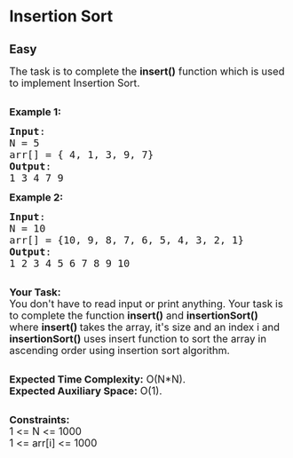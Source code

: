 # Insertion Sort
## Easy 
<div class="problem-statement" style="user-select: auto;">
                <p style="user-select: auto;"></p><p style="user-select: auto;"><span style="font-size: 18px; user-select: auto;">The task is to complete the&nbsp;<strong style="user-select: auto;">insert()</strong> function which is used to implement Insertion Sort. </span></p>

<p style="user-select: auto;"><br style="user-select: auto;">
<span style="font-size: 18px; user-select: auto;"><strong style="user-select: auto;">Example 1:</strong></span></p>

<pre style="user-select: auto;"><span style="font-size: 18px; user-select: auto;"><strong style="user-select: auto;">Input</strong>:
N = 5
arr[] = { 4, 1, 3, 9, 7}
<strong style="user-select: auto;">Output</strong>:
1 3 4 7 9
</span></pre>

<p style="user-select: auto;"><span style="font-size: 18px; user-select: auto;"><strong style="user-select: auto;">Example 2:</strong></span></p>

<pre style="user-select: auto;"><span style="font-size: 18px; user-select: auto;"><strong style="user-select: auto;">Input</strong>:
N = 10
arr[] = {10, 9, 8, 7, 6, 5, 4, 3, 2, 1}
<strong style="user-select: auto;">Output</strong>:
1 2 3 4 5 6 7 8 9 10</span></pre>

<div style="user-select: auto;"><br style="user-select: auto;">
<span style="font-size: 18px; user-select: auto;"><strong style="user-select: auto;">Your Task:&nbsp;</strong></span></div>

<div style="user-select: auto;"><span style="font-size: 18px; user-select: auto;">You don't have to read input or print anything. Your task is to complete the function <strong style="user-select: auto;">insert()</strong> and <strong style="user-select: auto;">insertionSort()</strong> where <strong style="user-select: auto;">insert() </strong>takes the array, it's size and an index i and <strong style="user-select: auto;">insertionSort()</strong> uses insert function to sort the array in ascending order using insertion sort algorithm.&nbsp;</span></div>

<p style="user-select: auto;"><br style="user-select: auto;">
<span style="font-size: 18px; user-select: auto;"><strong style="user-select: auto;">Expected Time Complexity:</strong>&nbsp;O(N*N).<br style="user-select: auto;">
<strong style="user-select: auto;">Expected Auxiliary Space:</strong>&nbsp;O(1).</span></p>

<p style="user-select: auto;"><br style="user-select: auto;">
<span style="font-size: 18px; user-select: auto;"><strong style="user-select: auto;">Constraints:</strong><br style="user-select: auto;">
1 &lt;= N &lt;= 1000<br style="user-select: auto;">
1 &lt;= arr[i] &lt;= 1000</span></p>
 <p style="user-select: auto;"></p>
            </div>